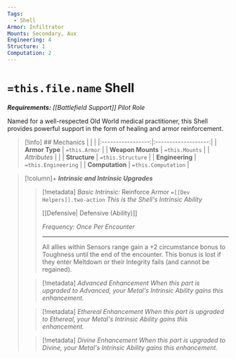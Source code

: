 ```yaml
---
Tags:
  - Shell
Armor: Infiltrator
Mounts: Secondary, Aux
Engineering: 4
Structure: 1
Computation: 2
---
```

# `=this.file.name` Shell 
***Requirements:*** *[[Battlefield Support]] Pilot Role*

Named for a well-respected Old World medical practitioner, this Shell provides powerful support in the form of healing and armor reinforcement. 
>[!info] ## Mechanics 
|                   |                     |
|:-----------------:|:-------------------:|
|  **Armor Type**   |    `=this.Armor`    |
| **Weapon Mounts** |   `=this.Mounts`    |
|   *Attributes*    |                     |
|   **Structure**   |  `=this.Structure`  |
|  **Engineering**  | `=this.Engineering` |
|  **Computation**  | `=this.Computation` |

>[!column]+ ***Intrinsic and Intrinsic Upgrades*** 
> 
>> [!metadata] *Basic Intrinsic:* Reinforce Armor `=[[Dev Helpers]].two-action`
>> *This is the Shell's Intrinsic Ability*
>> 
>> [[Defensive\| Defensive (Ability)]]
>> 
>> *Frequency: Once Per Encounter*
>> - - -
>> All allies within Sensors range gain a +2 circumstance bonus to Toughness until the end of the encounter. This bonus is lost if they enter Meltdown or their Integrity fails (and cannot be regained).
>
>> [!metadata] *Advanced Enhancement*
>> *When this part is upgraded to Advanced, your Metal's Intrinsic Ability gains this enhancement.*
>
>> [!metadata] *Ethereal Enhancement*
>>*When this part is upgraded to Ethereal, your Metal's Intrinsic Ability gains this enhancement.*
>
>> [!metadata] *Divine Enhancement*
>>*When this part is upgraded to Divine, your Metal's Intrinsic Ability gains this enhancement.*